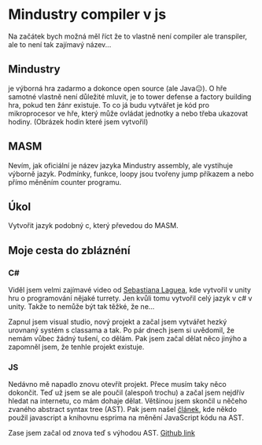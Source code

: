 # Mindustry compiler v js

Na začátek bych možná měl říct že to vlastně není compiler ale transpiler, ale to není tak zajímavý název...

## Mindustry
je výborná hra zadarmo a dokonce open source (ale Java😑).
O hře samotné vlastně není důležité mluvit, je to tower defense a factory building hra, pokud ten žánr existuje.
To co já budu vytvářet je kód pro mikroprocesor ve hře, který může ovládat jednotky a nebo třeba ukazovat hodiny.
(Obrázek hodin které jsem vytvořil)

## MASM
Nevím, jak oficiální je název jazyka Mindustry assembly, ale vystihuje výborně jazyk.
Podmínky, funkce, loopy jsou tvořeny jump příkazem a nebo přímo měněním counter programu.

## Úkol
Vytvořit jazyk podobný c, který převedou do MASM.

## Moje cesta do zbláznéní
### C#
Viděl jsem velmi zajímavé video od [Sebastiana Laguea](https://www.youtube.com/c/SebastianLague),
kde vytvořil v unity hru o programování nějaké turrety.
Jen kvůli tomu vytvořil celý jazyk v c# v unity.
Takže to nemůže být tak těžké, že ne...

Zapnul jsem visual studio, nový projekt a začal jsem vytvářet hezký urovnaný systém s classama a tak.
Po pár dnech jsem si uvědomil, že nemám vůbec žádný tušení, co dělám.
Pak jsem začal dělat něco jinýho a zapomněl jsem, že tenhle projekt existuje.

### JS
Nedávno mě napadlo znovu otevřít projekt. Přece musím taky něco dokončit.
Teď už jsem se ale poučil (alespoň trochu) a začal jsem nejdřív hledat na internetu, co mám dohaje dělat.
Většinou jsem skončil u něčeho zvaného abstract syntax tree (AST).
Pak jsem našel [článek](https://jotadeveloper.medium.com/abstract-syntax-trees-on-javascript-534e33361fc7), kde někdo použil javascript a knihovnu esprima na měnění JavaScript kódu na AST.


Zase jsem začal od znova teď s výhodou AST.
[Github link](https://github.com/Pesopes/Mindustry_compiler)